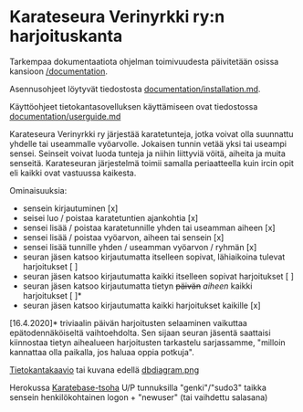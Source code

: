 # Karateseura Verinyrkki ry:n harjoituskanta

Tarkempaa dokumentaatiota ohjelman toimivuudesta päivitetään osissa kansioon [/documentation](https://github.com/eetuahon/karatebase/tree/master/documentation/README.md).

Asennusohjeet löytyvät tiedostosta [documentation/installation.md](https://github.com/eetuahon/karatebase/blob/master/documentation/installation.md).

Käyttöohjeet tietokantasovelluksen käyttämiseen ovat tiedostossa [documentation/userguide.md](https://github.com/eetuahon/karatebase/blob/master/documentation/userguide.md)

Karateseura Verinyrkki ry järjestää karatetunteja, jotka voivat olla suunnattu yhdelle tai useammalle vyöarvolle. Jokaisen tunnin vetää yksi tai useampi sensei. Seinseit voivat luoda tunteja ja niihin liittyviä vöitä, aiheita ja muita senseitä. Karateseuran järjestelmä toimii samalla periaatteella kuin ircin opit eli kaikki ovat vastuussa kaikesta.

Ominaisuuksia:
* sensein kirjautuminen [x]
* seisei luo / poistaa karatetuntien ajankohtia [x]
* sensei lisää / poistaa karatetunnille yhden tai useamman aiheen [x]
* sensei lisää / poistaa vyöarvon, aiheen tai sensein [x]
* sensei lisää tunnille yhden / useamman vyöarvon / ryhmän [x]
* seuran jäsen katsoo kirjautumatta itselleen sopivat, lähiaikoina tulevat harjoitukset [ ]
* seuran jäsen katsoo kirjautumatta kaikki itselleen sopivat harjoitukset [ ]
* seuran jäsen katsoo kirjautumatta tietyn ~~päivän~~ _aiheen_ kaikki harjoitukset [ ]*
* seuran jäsen katsoo kirjautumatta kaikki harjoitukset kaikille [x]

[16.4.2020]* triviaalin päivän harjoitusten selaaminen vaikuttaa epätodennäköiseltä vaihtoehdolta. Sen sijaan seuran jäsentä saattaisi kiinnostaa tietyn aihealueen harjoitusten tarkastelu sarjassamme, "milloin kannattaa olla paikalla, jos haluaa oppia potkuja".

[Tietokantakaavio](https://dbdiagram.io/d/5e69648f4495b02c3b88216f) tai kuvana edellä [dbdiagram.png](https://github.com/eetuahon/karatebase/blob/master/dbdiagram.png)

Herokussa [Karatebase-tsoha](http://karatebase-tsoha.herokuapp.com/)
U/P tunnuksilla "genki"/"sudo3" taikka sensein henkilökohtainen logon + "newuser" (tai vaihdettu salasana)